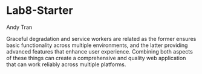 # Lab8-Starter

Andy Tran

Graceful degradation and service workers are related as the former ensures basic functionality across multiple environments, and the latter providing advanced features that enhance user experience. Combining both aspects of these things can create a comprehensive and quality web application that can work reliably across multiple platforms.
